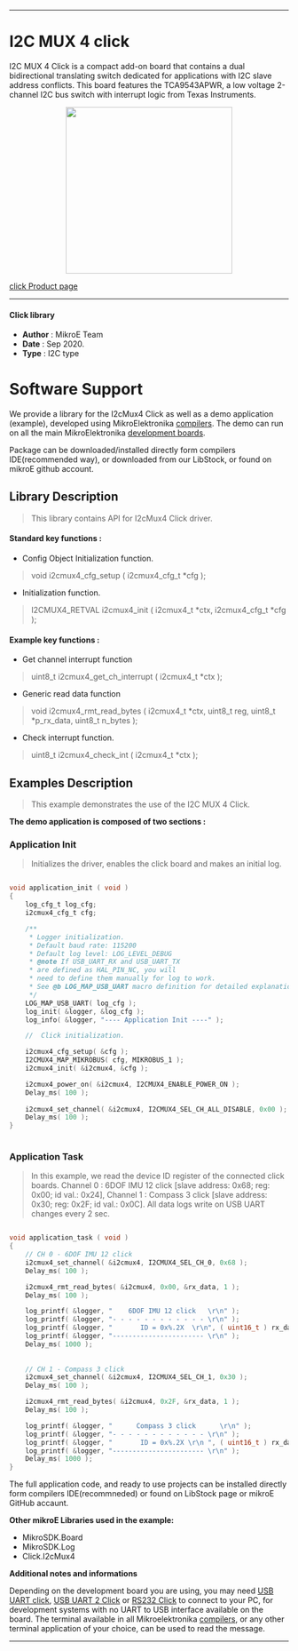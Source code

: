 
---
# I2C MUX 4 click

I2C MUX 4 Click is a compact add-on board that contains a dual bidirectional translating switch dedicated for applications with I2C slave address conflicts. This board features the TCA9543APWR, a low voltage 2-channel I2C bus switch with interrupt logic from Texas Instruments.

<p align="center">
  <img src="https://download.mikroe.com/images/click_for_ide/i2cmux4_click.png" height=300px>
</p>


[click Product page](https://www.mikroe.com/i2c-mux-4-click)

---


#### Click library 

- **Author**        : MikroE Team
- **Date**          : Sep 2020.
- **Type**          : I2C type


# Software Support

We provide a library for the I2cMux4 Click 
as well as a demo application (example), developed using MikroElektronika 
[compilers](https://shop.mikroe.com/compilers). 
The demo can run on all the main MikroElektronika [development boards](https://shop.mikroe.com/development-boards).

Package can be downloaded/installed directly form compilers IDE(recommended way), or downloaded from our LibStock, or found on mikroE github account. 

## Library Description

> This library contains API for I2cMux4 Click driver.

#### Standard key functions :

- Config Object Initialization function.
> void i2cmux4_cfg_setup ( i2cmux4_cfg_t *cfg ); 
 
- Initialization function.
> I2CMUX4_RETVAL i2cmux4_init ( i2cmux4_t *ctx, i2cmux4_cfg_t *cfg );

#### Example key functions :

- Get channel interrupt function
> uint8_t i2cmux4_get_ch_interrupt ( i2cmux4_t *ctx );
 
- Generic read data function
> void i2cmux4_rmt_read_bytes ( i2cmux4_t *ctx, uint8_t reg, uint8_t *p_rx_data, uint8_t n_bytes );

- Check interrupt function.
> uint8_t i2cmux4_check_int ( i2cmux4_t *ctx );

## Examples Description

> This example demonstrates the use of the I2C MUX 4 Click.

**The demo application is composed of two sections :**

### Application Init 

> Initializes the driver, enables the click board and makes an initial log.

```c

void application_init ( void )
{
    log_cfg_t log_cfg;
    i2cmux4_cfg_t cfg;

    /** 
     * Logger initialization.
     * Default baud rate: 115200
     * Default log level: LOG_LEVEL_DEBUG
     * @note If USB_UART_RX and USB_UART_TX 
     * are defined as HAL_PIN_NC, you will 
     * need to define them manually for log to work. 
     * See @b LOG_MAP_USB_UART macro definition for detailed explanation.
     */
    LOG_MAP_USB_UART( log_cfg );
    log_init( &logger, &log_cfg );
    log_info( &logger, "---- Application Init ----" );

    //  Click initialization.

    i2cmux4_cfg_setup( &cfg );
    I2CMUX4_MAP_MIKROBUS( cfg, MIKROBUS_1 );
    i2cmux4_init( &i2cmux4, &cfg );

    i2cmux4_power_on( &i2cmux4, I2CMUX4_ENABLE_POWER_ON );
    Delay_ms( 100 );
    
    i2cmux4_set_channel( &i2cmux4, I2CMUX4_SEL_CH_ALL_DISABLE, 0x00 );
    Delay_ms( 100 );
}
  
```

### Application Task

> In this example, we read the device ID register of the connected click boards.
> Channel 0 : 6DOF IMU 12 click [slave address: 0x68; reg: 0x00; id val.: 0x24],
> Channel 1 : Compass 3 click   [slave address: 0x30; reg: 0x2F; id val.: 0x0C].
> All data logs write on USB UART changes every 2 sec.

```c

void application_task ( void )
{
    // CH 0 - 6DOF IMU 12 click
    i2cmux4_set_channel( &i2cmux4, I2CMUX4_SEL_CH_0, 0x68 );
    Delay_ms( 100 );

    i2cmux4_rmt_read_bytes( &i2cmux4, 0x00, &rx_data, 1 );
    Delay_ms( 100 );

    log_printf( &logger, "    6DOF IMU 12 click   \r\n" );
    log_printf( &logger, "- - - - - - - - - - - - \r\n" );
    log_printf( &logger, "       ID = 0x%.2X  \r\n", ( uint16_t ) rx_data );
    log_printf( &logger, "----------------------- \r\n" );
    Delay_ms( 1000 );
    
    
    // CH 1 - Compass 3 click
    i2cmux4_set_channel( &i2cmux4, I2CMUX4_SEL_CH_1, 0x30 );
    Delay_ms( 100 );

    i2cmux4_rmt_read_bytes( &i2cmux4, 0x2F, &rx_data, 1 );
    Delay_ms( 100 );

    log_printf( &logger, "      Compass 3 click      \r\n" );
    log_printf( &logger, "- - - - - - - - - - - - \r\n" );
    log_printf( &logger, "       ID = 0x%.2X \r\n ", ( uint16_t ) rx_data );
    log_printf( &logger, "----------------------- \r\n" );
    Delay_ms( 1000 );
}

```

The full application code, and ready to use projects can be  installed directly form compilers IDE(recommneded) or found on LibStock page or mikroE GitHub accaunt.

**Other mikroE Libraries used in the example:** 

- MikroSDK.Board
- MikroSDK.Log
- Click.I2cMux4

**Additional notes and informations**

Depending on the development board you are using, you may need 
[USB UART click](https://shop.mikroe.com/usb-uart-click), 
[USB UART 2 Click](https://shop.mikroe.com/usb-uart-2-click) or 
[RS232 Click](https://shop.mikroe.com/rs232-click) to connect to your PC, for 
development systems with no UART to USB interface available on the board. The 
terminal available in all Mikroelektronika 
[compilers](https://shop.mikroe.com/compilers), or any other terminal application 
of your choice, can be used to read the message.



---

